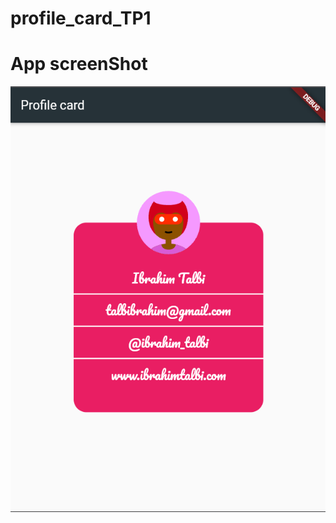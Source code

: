 # profile_card_TP1

# App screenShot
![Alt text](https://github.com/Abra-ora/profile_card_TP1/blob/master/lib/tp1-profile-card.png)
